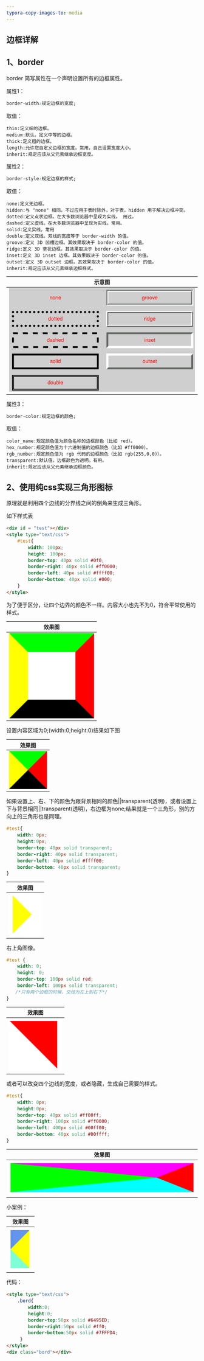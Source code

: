 ```yaml
---
typora-copy-images-to: media
---
```


## 边框详解

## **1、border**

border 简写属性在一个声明设置所有的边框属性。

属性1：

```css
border-width:规定边框的宽度;
```

取值：

```shell
thin:定义细的边框。
medium:默认。定义中等的边框。
thick:定义粗的边框。
length:允许您自定义边框的宽度。常用，自己设置宽度大小。
inherit:规定应该从父元素继承边框宽度。
```

属性2：

```css
border-style:规定边框的样式;
```

取值：

```shell
none:定义无边框。
hidden:与 "none" 相同。不过应用于表时除外，对于表，hidden 用于解决边框冲突。
dotted:定义点状边框。在大多数浏览器中呈现为实线。 用过。
dashed:定义虚线。在大多数浏览器中呈现为实线。常用。
solid:定义实线。常用
double:定义双线。双线的宽度等于 border-width 的值。
groove:定义 3D 凹槽边框。其效果取决于 border-color 的值。
ridge:定义 3D 垄状边框。其效果取决于 border-color 的值。
inset:定义 3D inset 边框。其效果取决于 border-color 的值。
outset:定义 3D outset 边框。其效果取决于 border-color 的值。
inherit:规定应该从父元素继承边框样式。
```



| 示意图                                    |
| ----------------------------------------- |
| ![1553324448069](media/1553324448069.png) |

属性3：

```css
border-color:规定边框的颜色;
```

取值：

```shell
color_name:规定颜色值为颜色名称的边框颜色（比如 red）。
hex_number:规定颜色值为十六进制值的边框颜色（比如 #ff0000）。
rgb_number:规定颜色值为 rgb 代码的边框颜色（比如 rgb(255,0,0)）。
transparent:默认值。边框颜色为透明。有用。
inherit:规定应该从父元素继承边框颜色。
```

## **2、使用纯css实现三角形图标**

原理就是利用四个边线的分界线之间的倒角来生成三角形。

如下样式表

```html
<div id = "test"></div>
<style type="text/css">
    #test{
        width: 100px;
        height: 100px;
        border-top: 40px solid #0f0;
        border-right: 40px solid #ff0000;
        border-left: 40px solid #ffff00;
        border-bottom: 40px solid #000;
    }
</style>
```

为了便于区分，让四个边界的颜色不一样。内容大小也先不为0，符合平常使用的样式。

| 效果图                                    |
| ----------------------------------------- |
| ![1553324558532](media/1553324558532.png) |

设置内容区域为0;(width:0;height:0)结果如下图

| 效果图                                    |
| ----------------------------------------- |
| ![1553324630017](media/1553324630017.png) |

如果设置上、右、下的颜色为跟背景相同的颜色||transparent(透明)，或者设置上下与背景相同||transparent(透明)，右边框为none;结果就是一个三角形，别的方向上的三角形也是同理。

```css
#test{
    width: 0px;
    height:0px;
    border-top: 40px solid transparent;
    border-right: 40px solid transparent;
    border-left: 40px solid #ffff00;
    border-bottom: 40px solid transparent;
}
```



| 效果图                                    |
| ----------------------------------------- |
| ![1553324703814](media/1553324703814.png) |

右上角图像。

```css
#test {
    width: 0;
    height: 0;
    border-top: 100px solid red;
    border-left: 100px solid transparent; 
　　/*只有两个边框的时候，交线为左上到右下*/
}
```



| 效果图                                    |
| ----------------------------------------- |
| ![1553324825291](media/1553324825291.png) |

或者可以改变四个边线的宽度，或者隐藏，生成自己需要的样式。

```css
#test{
    width: 0px;
    height:0px;
    border-top: 40px solid #ff00ff;
    border-right: 100px solid #ff0000;
    border-left: 400px solid #00ff00;
    border-bottom: 40px solid #00ffff;
}
```



| 效果图                                    |
| ----------------------------------------- |
| ![1553324867205](media/1553324867205.png) |

小案例：

| 效果图                                    |
| ----------------------------------------- |
| ![1553347991422](media/1553347991422.png) |

代码：

```html
<style type="text/css">
	.bord{
		width:0;
		height:0;
		border-top:50px solid #6495ED;
		border-right:50px solid #ff0;
		border-bottom:50px solid #7FFFD4;
     }
</style>
<div class="bord"></div>
```

